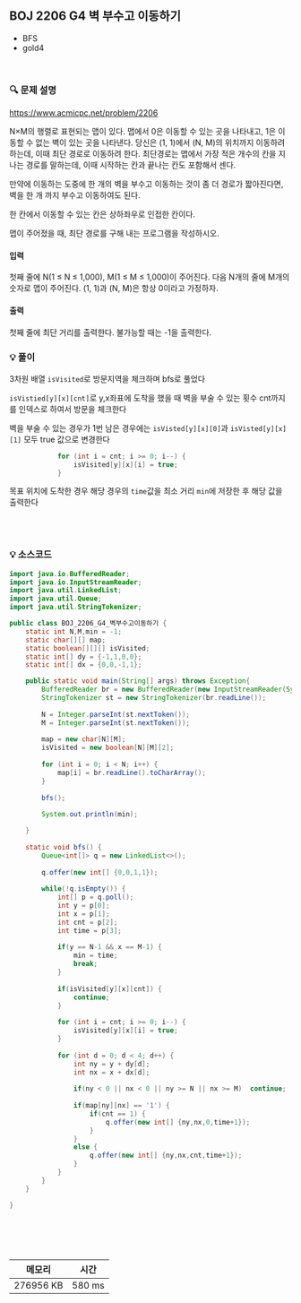 ## BOJ 2206 G4 벽 부수고 이동하기
- BFS
- gold4

<br>


### 🔍 문제 설명
https://www.acmicpc.net/problem/2206

N×M의 행렬로 표현되는 맵이 있다. 맵에서 0은 이동할 수 있는 곳을 나타내고, 1은 이동할 수 없는 벽이 있는 곳을 나타낸다. 당신은 (1, 1)에서 (N, M)의 위치까지 이동하려 하는데, 이때 최단 경로로 이동하려 한다. 최단경로는 맵에서 가장 적은 개수의 칸을 지나는 경로를 말하는데, 이때 시작하는 칸과 끝나는 칸도 포함해서 센다.

만약에 이동하는 도중에 한 개의 벽을 부수고 이동하는 것이 좀 더 경로가 짧아진다면, 벽을 한 개 까지 부수고 이동하여도 된다.

한 칸에서 이동할 수 있는 칸은 상하좌우로 인접한 칸이다.

맵이 주어졌을 때, 최단 경로를 구해 내는 프로그램을 작성하시오.


#### 입력
첫째 줄에 N(1 ≤ N ≤ 1,000), M(1 ≤ M ≤ 1,000)이 주어진다. 다음 N개의 줄에 M개의 숫자로 맵이 주어진다. (1, 1)과 (N, M)은 항상 0이라고 가정하자.

#### 출력
첫째 줄에 최단 거리를 출력한다. 불가능할 때는 -1을 출력한다.

###  💡 풀이

3차원 배열 `isVisited`로 방문지역을 체크하며 bfs로 풀었다

`isVistied[y][x][cnt]`로  y,x좌표에 도착을 했을 때 벽을 부술 수 있는 횟수 cnt까지를 인덱스로 하여서 방문을 체크한다

벽을 부술 수 있는 경우가 1번 남은 경우에는 `isVisted[y][x][0]`과 `isVisted[y][x][1]` 모두 true 값으로 변경한다 

```java
			for (int i = cnt; i >= 0; i--) {
				isVisited[y][x][i] = true;
			}
```

목표 위치에 도착한 경우 해당 경우의 `time`값을 최소 거리 `min`에 저장한 후 해당 값을 출력한다

<br><br>

###  💡 소스코드
```java
import java.io.BufferedReader;
import java.io.InputStreamReader;
import java.util.LinkedList;
import java.util.Queue;
import java.util.StringTokenizer;

public class BOJ_2206_G4_벽부수고이동하기 {
	static int N,M,min = -1;
	static char[][] map;
	static boolean[][][] isVisited;
	static int[] dy = {-1,1,0,0};
	static int[] dx = {0,0,-1,1};

	public static void main(String[] args) throws Exception{
		BufferedReader br = new BufferedReader(new InputStreamReader(System.in));
		StringTokenizer st = new StringTokenizer(br.readLine());
		
		N = Integer.parseInt(st.nextToken());
		M = Integer.parseInt(st.nextToken());
		
		map = new char[N][M];
		isVisited = new boolean[N][M][2];
		
		for (int i = 0; i < N; i++) {
			map[i] = br.readLine().toCharArray();
		}
		
		bfs();
		
		System.out.println(min);

	}
	
	static void bfs() {
		Queue<int[]> q = new LinkedList<>();
		
		q.offer(new int[] {0,0,1,1});
		
		while(!q.isEmpty()) {
			int[] p = q.poll();
			int y = p[0];
			int x = p[1];
			int cnt = p[2];
			int time = p[3];
			
			if(y == N-1 && x == M-1) {
				min = time;
				break;
			}
			
			if(isVisited[y][x][cnt]) {
				continue;
			}
			
			for (int i = cnt; i >= 0; i--) {
				isVisited[y][x][i] = true;
			}
			
			for (int d = 0; d < 4; d++) {
				int ny = y + dy[d];
				int nx = x + dx[d];
				
				if(ny < 0 || nx < 0 || ny >= N || nx >= M)	continue;
				
				if(map[ny][nx] == '1') {
					if(cnt == 1) {
						q.offer(new int[] {ny,nx,0,time+1});
					}
				}
				else {
					q.offer(new int[] {ny,nx,cnt,time+1});
				}
			}
		}
	}

}





```


<br>



메모리|시간
--|--
276956 KB|580 ms